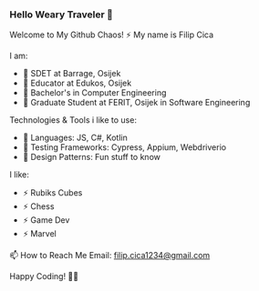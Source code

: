 ### Hello Weary Traveler 👋

<!--
**FC122/FC122** is a ✨ _special_ ✨ repository because its `README.md` (this file) appears on your GitHub profile.

Here are some ideas to get you started:

- 🔭 I’m currently working on ...
- 🌱 I’m currently learning ...
- 👯 I’m looking to collaborate on ...
- 🤔 I’m looking for help with ...
- 💬 Ask me about ...
- 📫 How to reach me: ...
- 😄 Pronouns: ...
- ⚡ Fun fact: ...
-->
Welcome to My Github Chaos! ⚡
My name is Filip Cica

I am:
  - 🔭 SDET at Barrage, Osijek
  - 🔭 Educator at Edukos, Osijek
  - 🔭 Bachelor's in Computer Engineering
  - 🔭 Graduate Student at FERIT, Osijek in Software Engineering

Technologies & Tools i like to use:
  - 🔧 Languages: JS, C#, Kotlin
  - 🔧 Testing Frameworks: Cypress, Appium, Webdriverio
  - 🔧 Design Patterns: Fun stuff to know

I like:
  - ⚡ Rubiks Cubes
  - ⚡ Chess
  - ⚡ Game Dev
  - ⚡ Marvel

📫 How to Reach Me
Email: filip.cica1234@gmail.com

Happy Coding! 🚀✨
